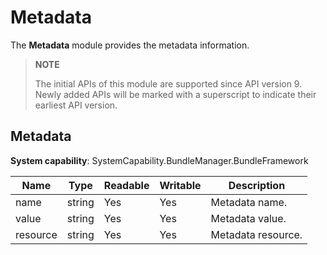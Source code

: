 # Metadata

The **Metadata** module provides the metadata information.

> **NOTE**
>
> The initial APIs of this module are supported since API version 9. Newly added APIs will be marked with a superscript to indicate their earliest API version.

## Metadata

**System capability**: SystemCapability.BundleManager.BundleFramework

| Name    | Type  | Readable| Writable| Description      |
| -------- | ------ | ---- | ---- | ---------- |
| name     | string | Yes  | Yes  | Metadata name.|
| value    | string | Yes  | Yes  | Metadata value.  |
| resource | string | Yes  | Yes  | Metadata resource.|

